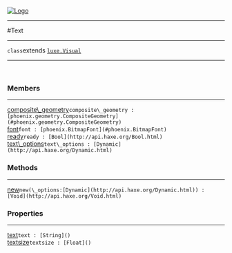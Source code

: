 
[![Logo](../../images/logo.png)](../../api/index.html)

---



#Text



---

`class`extends <code><span>[luxe.Visual]()</span></code>
<span class="meta">

</span>


---

&nbsp;
&nbsp;

<h3>Members</h3> <hr/><span class="member apipage">
            <a name="composite_geometry"><a class="lift" href="#composite_geometry">composite\_geometry</a></a><code class="signature apipage">composite\_geometry : [phoenix.geometry.CompositeGeometry](#phoenix.geometry.CompositeGeometry)</code><br/></span>
        <span class="small_desc_flat"></span><span class="member apipage">
            <a name="font"><a class="lift" href="#font">font</a></a><code class="signature apipage">font : [phoenix.BitmapFont](#phoenix.BitmapFont)</code><br/></span>
        <span class="small_desc_flat"></span><span class="member apipage">
            <a name="ready"><a class="lift" href="#ready">ready</a></a><code class="signature apipage">ready : [Bool](http://api.haxe.org/Bool.html)</code><br/></span>
        <span class="small_desc_flat"></span><span class="member apipage">
            <a name="text_options"><a class="lift" href="#text_options">text\_options</a></a><code class="signature apipage">text\_options : [Dynamic](http://api.haxe.org/Dynamic.html)</code><br/></span>
        <span class="small_desc_flat"></span>

<h3>Methods</h3> <hr/><span class="method apipage">
            <a name="new"><a class="lift" href="#new">new</a></a><code class="signature apipage">new(\_options:<span>[Dynamic](http://api.haxe.org/Dynamic.html)</span>) : [Void](http://api.haxe.org/Void.html)</code><br/><span class="small_desc_flat"></span>
        </span>
    

<h3>Properties</h3> <hr/><span class="property apipage">
            <a name="text"><a class="lift" href="#text">text</a></a><code class="signature apipage">text : [String]()</code><br/><span class="small_desc_flat"></span>
        </span><span class="property apipage">
            <a name="textsize"><a class="lift" href="#textsize">textsize</a></a><code class="signature apipage">textsize : [Float]()</code><br/><span class="small_desc_flat"></span>
        </span>

&nbsp;
&nbsp;
&nbsp;